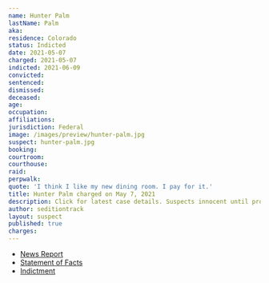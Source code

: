 ```yaml
---
name: Hunter Palm
lastName: Palm
aka:
residence: Colorado
status: Indicted
date: 2021-05-07
charged: 2021-05-07
indicted: 2021-06-09
convicted:
sentenced:
dismissed:
deceased:
age:
occupation:
affiliations:
jurisdiction: Federal
image: /images/preview/hunter-palm.jpg
suspect: hunter-palm.jpg
booking:
courtroom:
courthouse:
raid:
perpwalk:
quote: 'I think I like my new dining room. I pay for it.'
title: Hunter Palm charged on May 7, 2021
description: Click for latest case details. Suspects innocent until proven guilty.
author: seditiontrack
layout: suspect
published: true
charges:
---
```


- [News Report](https://www.9news.com/article/news/crime/colorado-resident-hunter-palm-capitol-riot-charges/73-ce910300-7d95-4c50-b4a1-125303239381)
- [Statement of Facts](https://extremism.gwu.edu/sites/g/files/zaxdzs2191/f/Hunter%20Palm%20Statement%20of%20Facts.pdf)
- [Indictment](https://www.justice.gov/usao-dc/case-multi-defendant/file/1413576/download)
